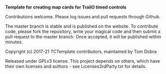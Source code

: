 **Template for creating map cards for TrailO timed controls**

Contributions welcome. Please log issues and pull requests through Github.

The master branch is stable and is published on the website. To contribute code, please fork the repository, write your magical code and then submit a pull request to the master branch. Once accepted, it will be published within minutes.

Copyright (c) 2017-21 TCTemplate contributors, maintained by Tom Dobra

Released under GPLv3 license. This project depends on others, which have their own licenses and authors - see Licenses3rdParty.txt for details.
